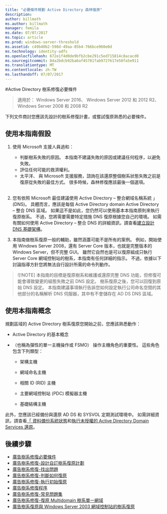 ```yaml
---
title: "必要條件規劃 Active Directory 森林復原"
description: 
author: billmath
ms.author: billmath
manager: femila
ms.date: 07/07/2017
ms.topic: article
ms.prod: windows-server-threshold
ms.assetid: c49b40b2-598d-49aa-85b4-766bce960e0d
ms.technology: identity-adfs
ms.openlocfilehash: 672e1f4d0de9bfb2cbe291c5ed715814c8acacd0
ms.sourcegitcommit: 84a2bdcb92ba6af45781fab9727617e50fa5e911
ms.translationtype: MT
ms.contentlocale: zh-TW
ms.lasthandoff: 07/07/2017
---
```

#<a name="active-directory-forest-recovery-prerequisites"></a>Active Directory 樹系修復必要條件

>適用於： Windows Server 2016、 Windows Server 2012 和 2012 R2、 Windows Server 2008 和 2008 R2

下列文件商討您應該先設計的樹系修復計畫，或嘗試復原熟悉的必要條件。

## <a name="assumptions-for-using-this-guide"></a>使用本指南假設 

1.  使用 Microsoft 支援人員過和：

    - 判斷樹系失敗的原因。 本指南不建議失敗的原因或建議任何程序，以避免失敗。  
    - 評估任何可能的救濟權利。  
    - 太平洋、 與 Microsoft 支援服務，諮詢在該還原整個樹系狀態失敗之前是復原從失敗的最佳方式。 很多時候，森林修復應該最後一個選項。  </br></br>

2. 您有依照 Microsoft 最佳建議使用 Active Directory – 整合網域名稱系統 」 (DNS)。 具體而言，應該是每個 Active Directory domain Active Directory – 整合 DNS 區域。 如果這不是如此，您仍然可以使用基本本指南原則來執行復原樹系。 不過，您將需要需要特定措施 DNS 復原根據您自己的環境。 如需有關如何使用 Active Directory – 整合 DNS 的詳細資訊，請查看[建立設計 DNS 基礎架構](../../ad-ds/plan/Creating-a-DNS-Infrastructure-Design.md)。
3. 本指南做樹系復原一般的輔助，雖然涵蓋可能不是所有的案例。 例如，開始使用 Windows Server 2008，還有 Server Core 版本，也就是完整版本的 Windows Server，但不完整 GUI。 雖然它自然也是可以復原組成只執行 Server Core 網域控制站的樹系，本指南有任何詳細的指示。 不過，依據以下討論指導方針您將無法自行設計所需的命令列動作。  
 
>![!NOTE]
> 本指南的目標是復原樹系和維護或還原完整 DNS 功能，但修復可能會導致變更的組態失敗之前 DNS 設定。 樹系復原之後，您可以回復到原始 DNS 設定。 本指南建議事項執行告訴您如何設定執行公司命名空間的其他部分的名稱解析 DNS 伺服器，其中有不會儲存在 AD DS DNS 區域。  

## <a name="concepts-for-using-this-guide"></a>使用本指南概念
 規劃區域的 Active Directory 樹系復原您開始之前，您應該熟悉動作：  
  
-   Active Directory 的基本概念  
  
-   （也稱為彈性的單一主機操作或 FSMO） 操作主機角色的重要性。 這些角色包含下列類型：  
  
    -   架構主機  
  
    -   網域命名主機  
  
    -   相關 ID (RID) 主機  
  
    -   主要網域控制站 (PDC) 模擬器主機  
  
    -   基礎結構主機  
  
 此外，您應該已經備份與還原 AD DS 和 SYSVOL 定期測試環境中。 如需詳細資訊，請查看[「 資料備份系統狀態](AD-Forest-Recovery-Procedures.md)和[執行未授權的 Active Directory Domain Services 還原](AD-Forest-Recovery-Procedures.md)。

## <a name="next-steps"></a>後續步驟
-   [廣告樹系修復必要條件](AD-Forest-Recovery-Prerequisties.md)  
-   [廣告樹系修復-設計自訂樹系復原計劃](AD-Forest-Recovery-Devising-a-Plan.md)  
- [廣告樹系修復-找出問題](AD-Forest-Recovery-Identify-the-Problem.md)
-   [廣告樹系修復-判斷如何復原](AD-Forest-Recovery-Determine-how-to-Recover.md)
-   [廣告樹系修復-執行初始復原](AD-Forest-Recovery-Perform-initial-recovery.md)  
-   [廣告樹系修復程序](AD-Forest-Recovery-Procedures.md)  
-   [廣告樹系修復-常見問題集](AD-Forest-Recovery-FAQ.md)  
-   [廣告樹系修復-復原 Multidomain 樹系單一網域](AD-Forest-Recovery-Single-Domain-in-Multidomain-Recovery.md)  
-   [廣告樹系復原與 Windows Server 2003 網域控制站的樹系復原](AD-Forest-Recovery-Windows-Server-2003.md)  

